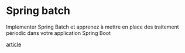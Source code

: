 # Spring batch
Implementer Spring Batch et apprenez à mettre en place des traitement périodic dans votre application Spring Boot

[article](https://www.sfeir.dev/back/planifier-des-taches-avec-spring-batch/)

